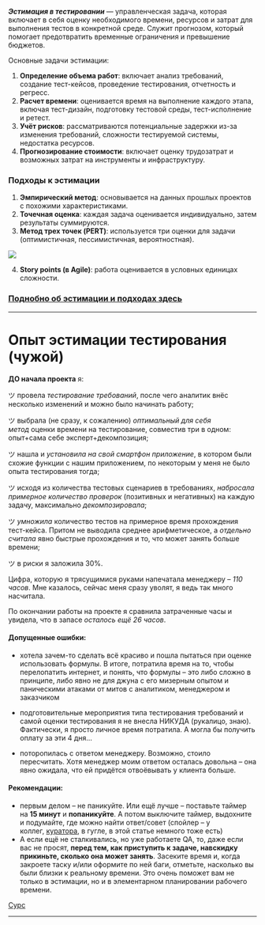 
**_Эстимация в тестировании_** — управленческая задача, которая включает в себя оценку необходимого времени, ресурсов и затрат для выполнения тестов в конкретной среде. Служит прогнозом, который помогает предотвратить временные ограничения и превышение бюджетов.

Основные задачи эстимации:

1. **Определение объема работ**: включает анализ требований, создание тест-кейсов, проведение тестирования, отчетность и регресс.
2. **Расчет времени**: оценивается время на выполнение каждого этапа, включая тест-дизайн, подготовку тестовой среды, тест-исполнение и ретест.
3. **Учёт рисков**: рассматриваются потенциальные задержки из-за изменения требований, сложности тестируемой системы, недостатка ресурсов.
4. **Прогнозирование стоимости**: включает оценку трудозатрат и возможных затрат на инструменты и инфраструктуру.

### Подходы к эстимации

1. **Эмпирический метод**: основывается на данных прошлых проектов с похожими характеристиками.
2. **Точечная оценка**: каждая задача оценивается индивидуально, затем результаты суммируются.
3. **Метод трех точек (PERT)**: используется три оценки для задачи (оптимистичная, пессимистичная, вероятностная). 

![](Pasted%20image%2020241209131123.png)

4. **Story points (в Agile)**: работа оценивается в условных единицах сложности.


### [Поднобно об эстимации и подходах здесь](https://vladislaveremeev.gitbook.io/qa_bible/obshee/tekhniki-ocenki-testov-ocenka-trudozatrat-na-testirovanie-test-estimation)

---
# Опыт эстимации тестирования (чужой)

**ДО начала проекта** я:

ツ провела _тестирование требований_, после чего аналитик внёс несколько изменений и можно было начинать работу;

ツ выбрала (не сразу, к сожалению) _оптимальный для себя метод_ оценки времени на тестирование, совместив три в одном: опыт+сама себе эксперт+декомпозиция;

ツ нашла и _установила на свой смартфон приложение_, в котором были схожие функции с нашим приложением, по некоторым у меня не было опыта тестирования тогда;

ツ исходя из количества тестовых сценариев в требованиях, _набросала примерное количество проверок_ (позитивных и негативных) на каждую задачу, максимально _декомпозировала_; 

ツ _умножила_ количество тестов на примерное время прохождения тест-кейса. Притом не выводила среднее арифметическое, а _отдельно считала_ явно быстрые прохождения и то, что может занять больше времени;

ツ в риски я заложила 30%.

Цифра, которую я трясущимися руками напечатала менеджеру – _110 часов_. Мне казалось, сейчас меня сразу уволят, я ведь так много насчитала.

По окончании работы на проекте я сравнила затраченные часы и увидела, что в запасе _осталось ещё 26 часов_.

#### Допущенные ошибки:

-  хотела зачем-то сделать всё красиво и пошла пытаться при оценке использовать формулы. В итоге, потратила время на то, чтобы перелопатить интернет, и понять, что формулы – это либо сложно в принципе, либо явно не для джуна с его мизерным опытом и паническими атаками от митов с аналитиком, менеджером и заказчиком

-  подготовительные мероприятия типа тестирования требований и самой оценки тестирования я не внесла НИКУДА (рукалицо, знаю). Фактически, я просто личное время потратила. А могла бы получить оплату за эти 4 дня…

-  поторопилась с ответом менеджеру. Возможно, стоило пересчитать. Хотя менеджер моим ответом осталась довольна – она явно ожидала, что ей придётся отвоёвывать у клиента больше.

#### Рекомендации:

- первым делом – не паникуйте. Или ещё лучше – поставьте таймер на **15 минут** и **попаникуйте**. А потом выключите таймер, выдохните и подумайте, где можно найти ответ/совет (спойлер – у коллег, [куратора](https://habr.com/ru/articles/836412/), в гугле, в этой статье немного тоже есть)
- А если ещё не сталкивались, но уже работаете QA, то, даже если вас не просят, **перед тем, как приступить к задаче, навскидку прикиньте, сколько она может занять**. Засеките время и, когда закроете таску и/или оформите по ней баги, отметьте, насколько вы были близки к реальному времени. Это очень поможет вам не только в эстимации, но и в элементарном планировании рабочего времени.

[Сурс](https://www.software-testing.ru/library/testing/test-management/4264-estimation)

---

